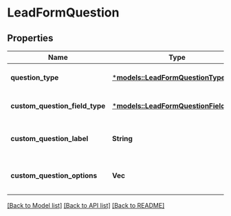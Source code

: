 # LeadFormQuestion

## Properties
Name | Type | Description | Notes
------------ | ------------- | ------------- | -------------
**question_type** | [***models::LeadFormQuestionType**](LeadFormQuestionType.md) |  | [optional] [default to None]
**custom_question_field_type** | [***models::LeadFormQuestionFieldType**](LeadFormQuestionFieldType.md) |  | [optional] [default to None]
**custom_question_label** | **String** | Question label for a custom question. | [optional] [default to None]
**custom_question_options** | **Vec<String>** | Question options for a custom question. | [optional] [default to None]

[[Back to Model list]](../README.md#documentation-for-models) [[Back to API list]](../README.md#documentation-for-api-endpoints) [[Back to README]](../README.md)


